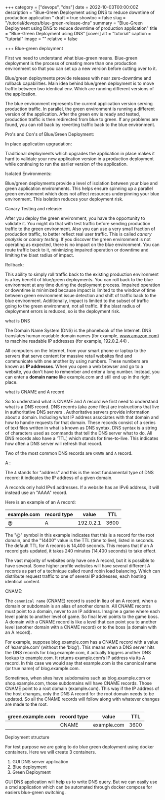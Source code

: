 +++
category = ["devops", "dns"]
date = 2022-10-03T00:00:00Z
description = "Blue-Green Deployment using DNS to reduce downtime of production application "
draft = true
showtoc = false
slug = "/tutorial/devops/blue-green-release-dns"
summary = "Blue-Green Deployment using DNS to reduce downtime of production application"
title = "Blue-Green Deployment using DNS"
[cover]
alt = "tutorial"
caption = "tutorial"
image = ""
relative = false

+++
Blue-green deployment

First we need to understand what blue-green means. Blue-green deployment is the process of creating more than one production environment so that you can set up a new version before cutting over to it.

Blue/green deployments provide releases with near zero-downtime and rollback capabilities. Main idea behind blue/green deployment is to move traffic between two identical env. Which are running different versions of the application.

The blue environment represents the current application version serving production traffic. In parallel, the green environment is running a different version of the application. After the green env is ready and tested, production traffic is then redirected from blue to green. If any problems are found, you can roll back by reverting traffic back to the blue environment.

Pro's and Con's of Blue/Green Deployment:

In place application upgradation:

Traditional deployments which upgrades the application in place makes it hard to validate your new application version in a production deployment while continuing to run the earlier version of the application.

Isolated Environments:

Blue/green deployments provide a level of isolation between your blue and green application environments. This helps ensure spinning up a parallel green environment which does not affect resources underpinning your blue environment. This isolation reduces your deployment risk.

Canary Testing and release:

After you deploy the green environment, you have the opportunity to validate it. You might do that with test traffic before sending production traffic to the green environment. Also you can use a very small fraction of production traffic, to better reflect real user traffic. This is called _canary analysis_ or _canary testing_. If you discover the green environment is not operating as expected, there is no impact on the blue environment. You can route traffic back to it, minimizing impaired operation or downtime and limiting the blast radius of impact.

Rollback:

This ability to simply roll traffic back to the existing production environment is a key benefit of blue/green deployments. You can roll back to the blue environment at any time during the deployment process. Impaired operation or downtime is minimized because impact is limited to the window of time between green environment issue detection and shift of traffic back to the blue environment. Additionally, impact is limited to the subset of traffic going to the green environment, not all traffic. If the blast radius of deployment errors is reduced, so is the deployment risk.

what is DNS

The Domain Name System (DNS) is the phonebook of the Internet. DNS translates human readable domain names (for example, www.amazon.com) to machine readable IP addresses (for example, 192.0.2.44) .

All computers on the Internet, from your smart phone or laptop to the servers that serve content for massive retail websites find and communicate with one another by using numbers. These numbers are known as **IP addresses**. When you open a web browser and go to a website, you don't have to remember and enter a long number. Instead, you can enter a **domain name** like example.com and still end up in the right place.

what is CNAME and A record

So to understand what is CNAME and A record we first need to understand what is a DNS record. DNS records (aka zone files) are instructions that live in authoritative DNS servers . Authoritative servers provide information about a domain. Including what IP address associates with that domain and how to handle requests for that domain. These records consist of a series of text files written in what is known as DNS syntax. DNS syntax is a string of characters used as commands that tell the DNS server what to do. All DNS records also have a ‘TTL’, which stands for time-to-live. This indicates how often a DNS server will refresh that record.

Two of the most common DNS records are `CNAME` and `A` record.

A :

The `A` stands for "address" and this is the most fundamental type of DNS record: it indicates the IP address of a given domain.

A records only hold IPv4 addresses. If a website has an IPv6 address, it will instead use an "AAAA" record.

Here is an example of an A record:

| example.com | record type | value | TTL |
| --- | --- | --- | --- |
| @ | A | 192.0.2.1 | 3600 |

The "@" symbol in this example indicates that this is a record for the root domain, and the "14400" value is the TTL (time to live), listed in seconds. The default TTL for A records is 14,400 seconds. This means that if an A record gets updated, it takes 240 minutes (14,400 seconds) to take effect.

The vast majority of websites only have one A record, but it is possible to have several. Some higher profile websites will have several different A records as part of a technique called round robin load balancing. Which can distribute request traffic to one of several IP addresses, each hosting identical content.

CNAME:

The `canonical name` (CNAME) record is used in lieu of an A record, when a domain or subdomain is an alias of another domain. All CNAME records must point to a domain, never to an IP address. Imagine a game where each level points to another level of game. So final level points to the game boss. A domain with a CNAME record is like a level that can point you to another level (another domain with a CNAME record) or to the boss (a domain with an A record).

For example, suppose blog.example.com has a CNAME record with a value of ‘example.com’ (without the ‘blog’). This means when a DNS server hits the DNS records for blog.example.com, it actually triggers another DNS lookup to example.com. It returns example.com’s IP address via its A record. In this case we would say that example.com is the canonical name (or true name) of blog.example.com.

Sometimes, when sites have subdomains such as blog.example.com or shop.example.com, those subdomains will have CNAME records. Those CNAME point to a root domain (example.com). This way if the IP address of the host changes, only the DNS A record for the root domain needs to be updated. So all the CNAME records will follow along with whatever changes are made to the root.

| green.example.com | record type | value | TTL |
| --- | --- | --- | --- |
|  | CNAME | example.com | 3600 |

Deployment structure

For test purpose we are going to do blue green deployment using docker containers. Here we will create 3 containers. 

1. GUI DNS server application
2. Blue deployment
3. Green Deployment

GUI DNS application will help us to write DNS query. But we can easily use a cmd application which can be automated through docker compose for easiers blue-green switching.


